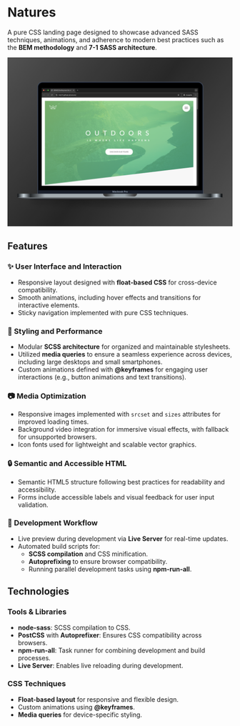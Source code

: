 # Natures

A pure CSS landing page designed to showcase advanced SASS techniques, animations, and adherence to modern best practices such as the **BEM methodology** and **7-1 SASS architecture**.

![Natures Mockup](natures-mockup.png)

## Features

### ✨ User Interface and Interaction
- Responsive layout designed with **float-based CSS** for cross-device compatibility.
- Smooth animations, including hover effects and transitions for interactive elements.
- Sticky navigation implemented with pure CSS techniques.

### 🌈 Styling and Performance
- Modular **SCSS architecture** for organized and maintainable stylesheets.
- Utilized **media queries** to ensure a seamless experience across devices, including large desktops and small smartphones.
- Custom animations defined with **@keyframes** for engaging user interactions (e.g., button animations and text transitions).

### 📷 Media Optimization
- Responsive images implemented with `srcset` and `sizes` attributes for improved loading times.
- Background video integration for immersive visual effects, with fallback for unsupported browsers.
- Icon fonts used for lightweight and scalable vector graphics.

### 🔒 Semantic and Accessible HTML
- Semantic HTML5 structure following best practices for readability and accessibility.
- Forms include accessible labels and visual feedback for user input validation.

### 🚀 Development Workflow
- Live preview during development via **Live Server** for real-time updates.
- Automated build scripts for:
  - **SCSS compilation** and CSS minification.
  - **Autoprefixing** to ensure browser compatibility.
  - Running parallel development tasks using **npm-run-all**.

## Technologies

### Tools & Libraries
- **node-sass**: SCSS compilation to CSS.
- **PostCSS** with **Autoprefixer**: Ensures CSS compatibility across browsers.
- **npm-run-all**: Task runner for combining development and build processes.
- **Live Server**: Enables live reloading during development.

### CSS Techniques
- **Float-based layout** for responsive and flexible design.
- Custom animations using **@keyframes**.
- **Media queries** for device-specific styling.

